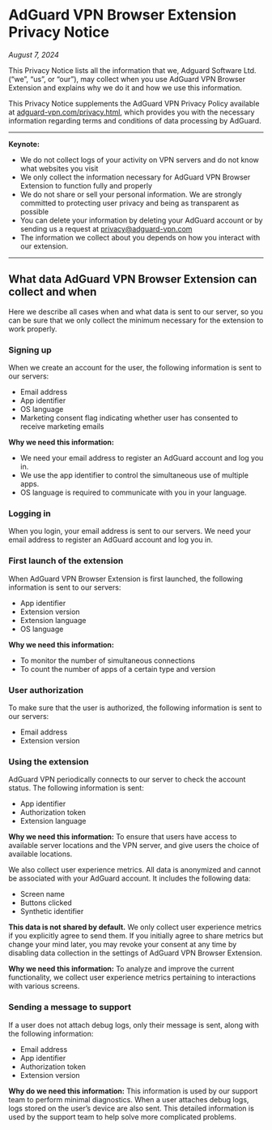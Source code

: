 
# AdGuard VPN Browser Extension Privacy Notice

*August 7, 2024*

This Privacy Notice lists all the information that we, Adguard Software Ltd. (“we”, “us”, or “our”), may collect when you use AdGuard VPN Browser Extension and explains why we do it and how we use this information.

This Privacy Notice supplements the AdGuard VPN Privacy Policy available at [adguard-vpn.com/privacy.html](https://adguard-vpn.com/privacy.html), which provides you with the necessary information regarding terms and conditions of data processing by AdGuard.

---

**Keynote:**

- We do not collect logs of your activity on VPN servers and do not know what websites you visit
- We only collect the information necessary for AdGuard VPN Browser Extension to function fully and properly
- We do not share or sell your personal information. We are strongly committed to protecting user privacy and being as transparent as possible
- You can delete your information by deleting your AdGuard account or by sending us a request at [privacy@adguard-vpn.com](mailto:privacy@adguard-vpn.com)
- The information we collect about you depends on how you interact with our extension.

---

## What data AdGuard VPN Browser Extension can collect and when

Here we describe all cases when and what data is sent to our server, so you can be sure that we only collect the minimum necessary for the extension to work properly.

### Signing up

When we create an account for the user, the following information is sent to our servers:

- Email address
- App identifier
- OS language
- Marketing consent flag indicating whether user has consented to receive marketing emails

**Why we need this information:**

- We need your email address to register an AdGuard account and log you in.
- We use the app identifier to control the simultaneous use of multiple apps.
- OS language is required to communicate with you in your language.

### Logging in

When you login, your email address is sent to our servers. We need your email address to register an AdGuard account and log you in.

### First launch of the extension

When AdGuard VPN Browser Extension is first launched, the following information is sent to our servers:

- App identifier
- Extension version
- Extension language
- OS language

**Why we need this information:**

- To monitor the number of simultaneous connections
- To count the number of apps of a certain type and version

### User authorization

To make sure that the user is authorized, the following information is sent to our servers:

- Email address
- Extension version

### Using the extension

AdGuard VPN periodically connects to our server to check the account status. The following information is sent:

- App identifier
- Authorization token
- Extension language

**Why we need this information:** To ensure that users have access to available server locations and the VPN server, and give users the choice of available locations.

We also collect user experience metrics. All data is anonymized and cannot be associated with your AdGuard account. It includes the following data:

- Screen name
- Buttons clicked
- Synthetic identifier

**This data is not shared by default.** We only collect user experience metrics if you explicitly agree to send them. If you initially agree to share metrics but change your mind later, you may revoke your consent at any time by disabling data collection in the settings of AdGuard VPN Browser Extension.

**Why we need this information:** To analyze and improve the current functionality, we collect user experience metrics pertaining to interactions with various screens.

### Sending a message to support

If a user does not attach debug logs, only their message is sent, along with the following information:

- Email address
- App identifier
- Authorization token
- Extension version

**Why do we need this information:** This information is used by our support team to perform minimal diagnostics.
When a user attaches debug logs, logs stored on the user’s device are also sent. This detailed information is used by the support team to help solve more complicated problems.
